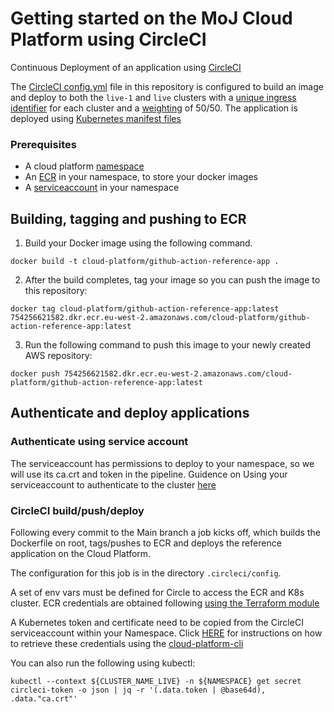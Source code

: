 # Getting started on the MoJ Cloud Platform using CircleCI

Continuous Deployment of an application using [CircleCI](https://user-guide.cloud-platform.service.justice.gov.uk/documentation/deploying-an-app/using-circleci-for-continuous-deployment.html#continuous-deployment-of-an-application-using-circleci-and-helm)

The [CircleCI config.yml](https://github.com/ministryofjustice/cloud-platform-reference-app/blob/main/.circleci/config.yml) file in this repository is configured to build an image and deploy to both the `live-1` and `live` clusters with a [unique ingress identifier](https://github.com/ministryofjustice/cloud-platform-reference-app/blob/73b021b36a0cfee9b7363a119db92597e398641c/deploy/kubectl/live-1/ingress.yaml#L6) for each cluster and a [weighting](https://github.com/ministryofjustice/cloud-platform-reference-app/blob/73b021b36a0cfee9b7363a119db92597e398641c/deploy/kubectl/live-1/ingress.yaml#L7) of 50/50. 
The application is deployed using [Kubernetes manifest files](https://github.com/ministryofjustice/cloud-platform-reference-app/tree/main/deploy/kubectl)

### Prerequisites

* A cloud platform [namespace](https://user-guide.cloud-platform.service.justice.gov.uk/documentation/getting-started/env-create.html#creating-a-cloud-platform-environment)
* An [ECR](https://user-guide.cloud-platform.service.justice.gov.uk/documentation/getting-started/ecr-setup.html#creating-an-ecr-repository) in your namespace, to store your docker images
* A [serviceaccount](https://user-guide.cloud-platform.service.justice.gov.uk/documentation/getting-started/cloud-platform-cli.html#add-a-service-account-to-your-namespace) in your namespace

## Building, tagging and pushing to ECR

1) Build your Docker image using the following command.

```docker build -t cloud-platform/github-action-reference-app .```

2) After the build completes, tag your image so you can push the image to this repository:

```docker tag cloud-platform/github-action-reference-app:latest 754256621582.dkr.ecr.eu-west-2.amazonaws.com/cloud-platform/github-action-reference-app:latest```

3) Run the following command to push this image to your newly created AWS repository:

```docker push 754256621582.dkr.ecr.eu-west-2.amazonaws.com/cloud-platform/github-action-reference-app:latest```

## Authenticate and deploy applications

### Authenticate using service account

The serviceaccount has permissions to deploy to your namespace, so we will use its ca.crt and token in the pipeline. Guidence on Using your serviceaccount to authenticate to the cluster [here](https://user-guide.cloud-platform.service.justice.gov.uk/documentation/deploying-an-app/github-actions-continuous-deployment.html#using-your-serviceaccount)

### CircleCI build/push/deploy

Following every commit to the Main branch a job kicks off, which builds the Dockerfile on root, tags/pushes to ECR and deploys the reference application on the Cloud Platform.

The configuration for this job is in the directory `.circleci/config`.

A set of env vars must be defined for Circle to access the ECR and K8s cluster.
ECR credentials are obtained following [using the Terraform module](https://github.com/ministryofjustice/cloud-platform-terraform-ecr-credentials)

A Kubernetes token and certificate need to be copied from the CircleCI serviceaccount within your Namespace. Click [HERE](https://user-guide.cloud-platform.service.justice.gov.uk/documentation/deploying-an-app/using-circleci-for-continuous-deployment.html#retrieving-the-service-account-credentials) for instructions on how to retrieve these credentials using the [cloud-platform-cli](https://github.com/ministryofjustice/cloud-platform-cli)

You can also run the following using kubectl:
```
kubectl --context ${CLUSTER_NAME_LIVE} -n ${NAMESPACE} get secret circleci-token -o json | jq -r '(.data.token | @base64d), .data."ca.crt"'
```
